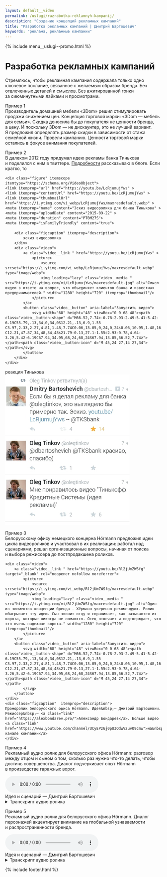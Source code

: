 ```yaml
---
layout: default__video
permalink: /uslugi/razrabotka-reklamnyh-kampanij/
description: "Создание концепций рекламных кампаний"
title: "Разработка рекламных кампаний | Дмитрий Бартошевич"
keywords: "реклама, рекламные кампании"
---
```


<div class="body__container">
  
  {% include menu__uslugi--promo.html %}

<main class="section__content row-gap--l">
       


<div class="intro max-width-text"><h1 class="inline bold">Разработка рекламных кампаний</h1> </div>

<p>Стремлюсь, чтобы рекламная кампания содержала только одно ключевое послание, связанное с&nbsp;желаемым образом бренда. Без отвлеченных деталей и&nbsp;смыслов. Без ажитированной гонки за&nbsp;сиюминутными лайками и&nbsp;просмотрами. </p>


<p><span class="bold">Пример 1</span><br>
Производитель домашней мебели «3Dom» решил стимулировать продажи снижением цен. Концепция торговой марки: «3Dom&nbsp;— мебель для семьи». Скидка доносила бы до&nbsp;покупателя не&nbsp;ценности бренда, а&nbsp;цену. И&nbsp;поскольку 3Dom&nbsp;— не&nbsp;дискаунтер, это не&nbsp;лучший вариант. Я&nbsp;предложил определять размер скидки в&nbsp;зависимости от&nbsp;стажа семейной жизни. Провели кампанию. Ценности торговой марки остались в&nbsp;фокусе внимания покупателей.
</p>

<p><span class="bold">Пример 2</span><br>
В&nbsp;далеком 2012 году придумал идею рекламы банка Тинькова и&nbsp;поделился с&nbsp;ним в твиттере. <a class="link" href="/blog/reklama-dlya-banka-tinkova/">Подробности</a> рассказываю в&nbsp;блоге. Если кратко, то
</p>
						
<div class="grid-columns__first-one-half">

    

    <div class="figure" itemscope itemtype="https://schema.org/VideoObject">
 	<link itemprop="url" href="https://youtu.be/LcRjumujYws" >
	<link itemprop="contentUrl" href="https://youtu.be/LcRjumujYws" >
	<link itemprop="thumbnailUrl" href="https://i.ytimg.com/vi_webp/LcRjumujYws/maxresdefault.webp" >
 	<meta itemprop="name" content="Эскиз видеоролика для банка Тинькова" >
   	<meta itemprop="uploadDate" content="2015-09-22" >
  	<meta itemprop="duration" content="PT0M27S">
 	<meta itemprop="isFamilyFriendly" content="true">

        <div class="figcaption" itemprop="description">
            эскиз видеоролика
        </div>
        <div class="video">
            <a class="video__link " href="https://youtu.be/LcRjumujYws" >
                <picture>
                    <source srcset="https://i.ytimg.com/vi_webp/LcRjumujYws/maxresdefault.webp" type="image/webp">
                    <img loading="lazy" class="video__media " src="https://i.ytimg.com/vi/LcRjumujYws/maxresdefault.jpg" alt="Смысл видео в ответе на вопрос, что объединяет клиентов банка и известных предпринимателей." width="1280" height="720" itemprop="thumbnail"/>
                </picture>
            </a>
            <button class="video__button" aria-label="Запустить видео">
                <svg width="68" height="48" viewBox="0 0 68 48"><path class="video__button-shape" d="M66.52,7.74c-0.78-2.93-2.49-5.41-5.42-6.19C55.79,.13,34,0,34,0S12.21,.13,6.9,1.55 C3.97,2.33,2.27,4.81,1.48,7.74C0.06,13.05,0,24,0,24s0.06,10.95,1.48,16.26c0.78,2.93,2.49,5.41,5.42,6.19 C12.21,47.87,34,48,34,48s21.79-0.13,27.1-1.55c2.93-0.78,4.64-3.26,5.42-6.19C67.94,34.95,68,24,68,24S67.94,13.05,66.52,7.74z"></path><path class="video__button-icon" d="M 45,24 27,14 27,34"></path></svg>
            </button>
        </div>
    </div>
</div>
<div class="grid-columns__last-one-half">
    <div class="figure" itemscope itemtype="http://schema.org/ImageObject">
		<link itemprop="url" href="/assets/images/uslugi/promo/tin2.jpg">
        <div class="figcaption">реакция Тинькова  </div>
        <picture> <source srcset="/assets/images/uslugi/promo/tin2-400.webp 1x, /assets/images/uslugi/promo/tin2-800.webp 2x" type="image/webp"> <img loading="lazy" class="image" src="/assets/images/uslugi/promo/tin2.jpg" alt="скриншот публикации Тинькова в твиттере" srcset="/assets/images/uslugi/promo/tin2-800.jpg 2x" width="400" height="483" itemprop="contentUrl">
        </picture>
    </div>
</div>



<p><span class="bold">Пример 3</span><br>
Белорусскому офису немецкого концерна Hörmann предложил идеи цикла видеороликов и&nbsp;участвовал в&nbsp;их&nbsp;реализации: работал над сценариями, решал организационные вопросы, начиная от&nbsp;поиска и&nbsp;выбора режиссера до&nbsp;постпродакшена роликов. </p>

<div class="full-bleed figure" itemscope itemtype="https://schema.org/VideoObject">
 	<link itemprop="url" href="https://youtu.be/Rl2jUmZWSfg" >
	<link itemprop="contentUrl" href="https://youtu.be/Rl2jUmZWSfg" >
	<link itemprop="thumbnailUrl" href="https://i.ytimg.com/vi_webp/Rl2jUmZWSfg/maxresdefault.webp" >
 	<meta itemprop="name" content="Уверенно рекомендуют" >
   	<meta itemprop="uploadDate" content="2020-07-16" >
  	<meta itemprop="duration" content="PT1M06S">
 	<meta itemprop="isFamilyFriendly" content="true">
						
	<div class="video">
	    <a class="video__link " href="https://youtu.be/Rl2jUmZWSfg" target="_blank" rel="noopener nofollow noreferrer">
			<picture>
				<source srcset="https://i.ytimg.com/vi_webp/Rl2jUmZWSfg/maxresdefault.webp" type="image/webp">
				<img loading="lazy" class="video__media " src="https://i.ytimg.com/vi/Rl2jUmZWSfg/maxresdefault.jpg" alt="Один из элементов концепции бренда — Хёрманн уверенно рекомендуют. Ролик обыгрывает эту идею. Сын звонит отцу и спрашивает, как называются их ворота, которые никогда не ломаются. Отец отвечает и подтверждает, что это очень надежные ворота." width="1280" height="720" itemprop="thumbnail"/>
			</picture>
		</a>
		<button class="video__button" aria-label="Запустить видео">
			<svg width="68" height="48" viewBox="0 0 68 48"><path class="video__button-shape" d="M66.52,7.74c-0.78-2.93-2.49-5.41-5.42-6.19C55.79,.13,34,0,34,0S12.21,.13,6.9,1.55 C3.97,2.33,2.27,4.81,1.48,7.74C0.06,13.05,0,24,0,24s0.06,10.95,1.48,16.26c0.78,2.93,2.49,5.41,5.42,6.19 C12.21,47.87,34,48,34,48s21.79-0.13,27.1-1.55c2.93-0.78,4.64-3.26,5.42-6.19C67.94,34.95,68,24,68,24S67.94,13.05,66.52,7.74z"></path><path class="video__button-icon" d="M 45,24 27,14 27,34"></path>
            </svg>
		</button>
	</div>
    <div class="figcaption"  itemprop="description">
    Проморолик белорусского офиса Hörmann. Идея&nbsp;— Дмитрий Бартошевич. Режиссер&nbsp;— <a class="link" href="https://alexbondarev.pro/">Александр Бондарев</a>. Больше видео <a class="link" href="https://www.youtube.com/channel/UCyEPzGj0pU3OdwV2uvO9cmw">на&nbsp;youtube-канале компании</a>
	</div>
</div>

<p><span class="bold">Пример 4</span><br>
Рекламный аудио ролик для белорусского офиса Hörmann: разговор между отцом и&nbsp;сыном о&nbsp;том, сколько раз нужно что-то делать, чтобы достичь совершенства. Диалог подчеркивает опыт Hörmann в&nbsp;производстве гаражных ворот.
</p>

 <div class="figure">
   <audio controls>
       <source  src="/assets/media/project/hormann_100.mp3" type="audio/mpeg">		
       Аудиопроигрователь не поддерживается вашим браузером :-( 
   </audio>
   <div class="figcaption">
      Идея и&nbsp;сценарий&nbsp;&mdash; Дмитрий Бартошевич
   </div>
   <details>
       <summary>
        <span class="link">Транскрипт аудио ролика </span>
       </summary>
       <div class="mt-m">
           <p>—&nbsp;Папа, а&nbsp;сколько раз нужно сделать, чтобы получилось хорошо? </p>
           <p>—&nbsp;Сто раз так точно, сынок. </p>
           <p>—&nbsp;Ого!.. А&nbsp;вот наши ворота... мм, как там...</p>
           <p>—&nbsp;Хёрманн? </p>
           <p>—&nbsp;Да, Хёрманн! Им&nbsp;уже 10&nbsp;лет, а&nbsp;они работают. Вот их&nbsp;сколько раз делали? </p>
           <p>—&nbsp;Больше 10&nbsp;миллионов раз. </p>
           <p>—&nbsp;Так много?! Теперь понятно, почему у&nbsp;них так хорошо получается. </p>
           <p>Отбивка: «Хёрманн знает, как делать гаражные ворота». </p>
       </div>
   </details>
</div>
      
<p><span class="bold">Пример 5</span><br>
Рекламный аудио ролик для белорусского офиса H&ouml;rmann. Диалог персонажей акцентирует внимание на&nbsp;глобальной узнаваемости и&nbsp;распространенности бренда. 
</p>

 <div class="figure">
   <audio controls>
       <source  src="/assets/media/project/garage_doors_translation.mp3" type="audio/mpeg">		
       Аудиопроигрователь не поддерживается вашим браузером :-( 
   </audio>
   <div class="figcaption">
       Идея и&nbsp;сценарий&nbsp;&mdash; Дмитрий Бартошевич
   </div>
   <details>
       <summary>
        <span class="link">Транскрипт аудио ролика </span>
       </summary>
       <div class="mt-m">
           <p>—&nbsp;Как сказать на&nbsp;немецком «гаражные ворота»?</p>
           <p> —&nbsp;Хёрманн.</p>
            <p>—&nbsp;А&nbsp;на&nbsp;арабском?</p>
            <p>—&nbsp;Хёрманн.</p>
           <p> —&nbsp;А&nbsp;на&nbsp;португальском, скажешь, тоже «Хёрманн»?</p>
           <p> —&nbsp;И&nbsp;на&nbsp;португальском.</p>
            <p>Отбивка: «Гаражные ворота Хёрманн&nbsp;— от&nbsp;Аляски до&nbsp;Австралии» </p>
       </div>
   </details>
</div>
    
</main>

{% include footer.html %}
</div>



